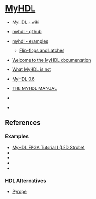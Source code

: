 # [MyHDL](http://www.myhdl.org/)

* [MyHDL - wiki](https://en.wikipedia.org/wiki/MyHDL)


* [myhdl - github](https://github.com/myhdl/myhdl.git)
* [myhdl - examples](http://www.myhdl.org/docs/examples/)
  * [Flip-flops and Latches](http://www.myhdl.org/docs/examples/flipflops.html)
* [Welcome to the MyHDL documentation](http://docs.myhdl.org/en/stable/)
* [What MyHDL is not](http://www.myhdl.org/start/whatitisnot.html)

* [MyHDL 0.6](https://dokk.org/documentation/myhdl/0.6/whatsnew/0.6/)
* [THE MYHDL MANUAL](https://manpages.debian.org/testing/myhdl-doc/myhdl.1.en.html)
* []()
* []()


## References
### Examples
* [MyHDL FPGA Tutorial I (LED Strobe)](https://www.fpgarelated.com/showarticle/25.php)
* []()
* []()
* []()
* []()

### HDL Alternatives
* [Pyrope](https://masc.soe.ucsc.edu/pyrope.html#1)